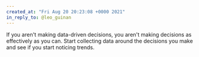 ```yaml
---
created_at: "Fri Aug 20 20:23:08 +0000 2021"
in_reply_to: @leo_guinan
---
```


If you aren't making data-driven decisions, you aren't making decisions as effectively as you can. Start collecting data around the decisions you make and see if you start noticing trends.